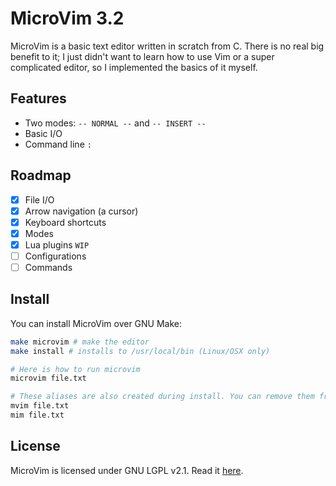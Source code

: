 # MicroVim 3.2
MicroVim is a basic text editor written in scratch from C. There is no real big benefit to it; I just didn't want to learn how to use Vim or a super complicated editor, so I implemented the basics of it myself.

## Features
- Two modes: `-- NORMAL --` and `-- INSERT --`
- Basic I/O
- Command line ``:``

## Roadmap
- [X] File I/O
- [X] Arrow navigation (a cursor)
- [X] Keyboard shortcuts
- [X] Modes
- [X] Lua plugins ``WIP``
- [ ] Configurations
- [ ] Commands

## Install
You can install MicroVim over GNU Make:
```bash
make microvim # make the editor
make install # installs to /usr/local/bin (Linux/OSX only)

# Here is how to run microvim
microvim file.txt

# These aliases are also created during install. You can remove them from your ~/.bashrc
mvim file.txt
mim file.txt
```

## License
MicroVim is licensed under GNU LGPL v2.1. Read it [here](/LICENSE).
